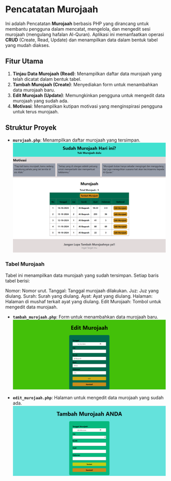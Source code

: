 # Pencatatan Murojaah

Ini adalah Pencatatan **Murojaah** berbasis PHP yang dirancang untuk membantu pengguna dalam mencatat, mengelola, dan mengedit sesi murojaah (mengulang hafalan Al-Quran). Aplikasi ini memanfaatkan operasi **CRUD** (Create, Read, Update) dan menampilkan data dalam bentuk tabel yang mudah diakses.


## Fitur Utama

1. **Tinjau Data Murojaah (Read)**: Menampilkan daftar data murojaah yang telah dicatat dalam bentuk tabel.
2. **Tambah Murojaah (Create)**: Menyediakan form untuk menambahkan data murojaah baru.
3. **Edit Murojaah (Update)**: Memungkinkan pengguna untuk mengedit data murojaah yang sudah ada.
4. **Motivasi**: Menampilkan kutipan motivasi yang menginspirasi pengguna untuk terus murojaah.

## Struktur Proyek
- **`murojaah.php`**: Menampilkan daftar murojaah yang tersimpan.
![Tampilan Murojaah](./css/image/murojaah_tampilan.png)
### Tabel Murojaah
Tabel ini menampilkan data murojaah yang sudah tersimpan. Setiap baris tabel berisi:

Nomor: Nomor urut.
Tanggal: Tanggal murojaah dilakukan.
Juz: Juz yang diulang.
Surah: Surah yang diulang.
Ayat: Ayat yang diulang.
Halaman: Halaman di mushaf terkait ayat yang diulang.
Edit Murojaah: Tombol untuk mengedit data murojaah.
- **`tambah_murojaah.php`**: Form untuk menambahkan data murojaah baru.
![Tampilan Murojaah](./css/image/edit.png)

- **`edit_murojaah.php`**: Halaman untuk mengedit data murojaah yang sudah ada.
![Tampilan Murojaah](./css/image/tambah.png)
